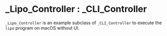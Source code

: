 # _Lipo_Controller : _CLI_Controller

`_Lipo_Controller` is an example subclass of `_CLI_Controller` to execute the `lipo` program on macOS without UI. 